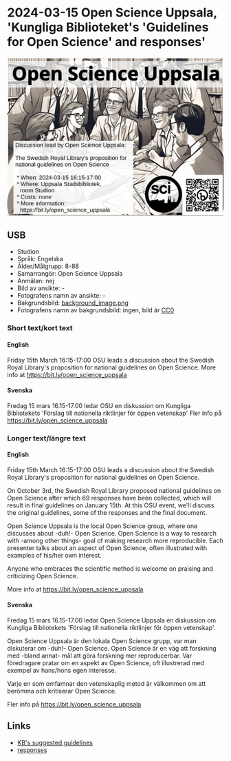 # 2024-03-15 Open Science Uppsala, 'Kungliga Biblioteket's 'Guidelines for Open Science' and responses'

![](20240315_osu_screens.jpg)

## USB

 * Studion
 * Språk: Engelska
 * Ålder/Målgrupp: 8-88
 * Samarrangör: Open Science Uppsala
 * Anmälan: nej
 * Bild av ansikte: -
 * Fotografens namn av ansikte: -
 * Bakgrundsbild: [background_image.png](background_image.png)
 * Fotografens namn av bakgrundsbild: ingen, bild är [CC0](https://en.wikipedia.org/wiki/Creative_Commons_license#Zero_/_public_domain)

### Short text/kort text

#### English

Friday 15th March 16:15-17:00 OSU leads a discussion about
the Swedish Royal Library's proposition for national guidelines on Open Science.
More info at https://bit.ly/open_science_uppsala

#### Svenska

Fredag 15 mars 16.15-17.00 ledar OSU en diskussion om
Kungliga Bibliotekets 'Förslag till natio­nel­la rikt­lin­jer för öppen veten­skap'
Fler info på https://bit.ly/open_science_uppsala

### Longer text/längre text

#### English

Friday 15th March 16:15-17:00 OSU leads a discussion about
the Swedish Royal Library's proposition for national guidelines on Open Science.


On October 3rd, the Swedish Royal Library
proposed national guidelines on Open Science
after which 69 responses have been collected,
which will result in final guidelines on January 15th.
At this OSU event, we'll discuss the original guidelines,
some of the responses and the final document.

Open Science Uppsala is the local Open Science group,
where one discusses about -duh!- Open Science.
Open Science is a way to research with -among other things-
goal of making research more reproducible.
Each presenter talks about an aspect of Open Science, often
illustrated with examples of his/her own interest.

Anyone who embraces the scientific method is welcome
on praising and criticizing Open Science.

More info at https://bit.ly/open_science_uppsala

#### Svenska

Fredag 15 mars 16.15-17.00 ledar Open Science Uppsala
en diskussion om
Kungliga Bibliotekets 'Förslag till natio­nel­la rikt­lin­jer för öppen veten­skap'.

Open Science Uppsala är den lokala Open Science grupp, 
var man diskuterar om -duh!- Open Science. 
Open Science är en väg att forskning med -bland annat- 
mål att göra forskning mer reproducerbar.
Var föredragare pratar om en aspekt av Open Science, oft
illustrerad med exempel av hans/hons egen interesse.

Varje en som omfamnar den vetenskaplig metod är välkommen
om att berömma och kritiserar Open Science.

Fler info på https://bit.ly/open_science_uppsala

## Links

 * [KB's suggested guidelines](https://www.kb.se/samverkan-och-utveckling/nationella-riktlinjer-for-oppen-vetenskap.html)
 * [responses](https://www.kb.se/samverkan-och-utveckling/nationella-riktlinjer-for-oppen-vetenskap/inkomna-svar.html)
